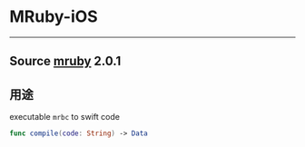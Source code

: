 # MRuby-iOS

---

## Source [mruby](https://github.com/mruby/mruby) 2.0.1

## 用途

executable `mrbc` to swift code 

``` swift
func compile(code: String) -> Data
```
